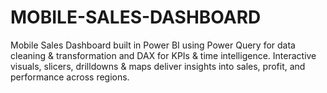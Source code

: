 # MOBILE-SALES-DASHBOARD
Mobile Sales Dashboard built in Power BI using Power Query for data cleaning &amp; transformation and DAX for KPIs &amp; time intelligence. Interactive visuals, slicers, drilldowns &amp; maps deliver insights into sales, profit, and performance across regions.
